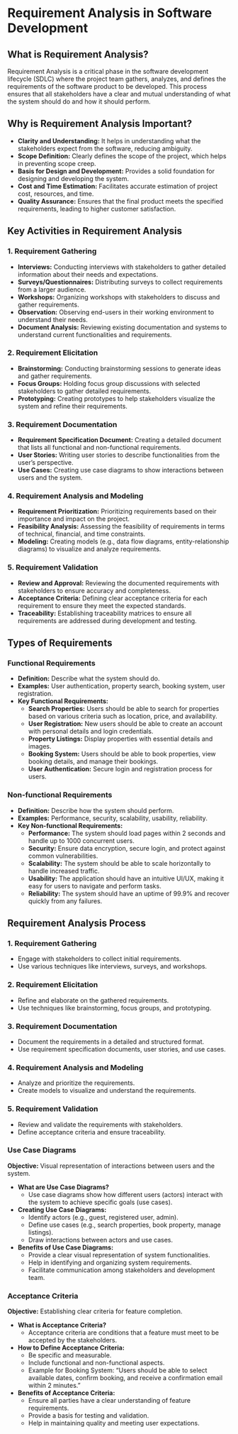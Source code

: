 # Requirement Analysis in Software Development
## **What is Requirement Analysis?**

Requirement Analysis is a critical phase in the software development lifecycle (SDLC) where the project team gathers, analyzes, and defines the requirements of the software product to be developed. This process ensures that all stakeholders have a clear and mutual understanding of what the system should do and how it should perform.

## **Why is Requirement Analysis Important?**

- **Clarity and Understanding:** It helps in understanding what the stakeholders expect from the software, reducing ambiguity.
- **Scope Definition:** Clearly defines the scope of the project, which helps in preventing scope creep.
- **Basis for Design and Development:** Provides a solid foundation for designing and developing the system.
- **Cost and Time Estimation:** Facilitates accurate estimation of project cost, resources, and time.
- **Quality Assurance:** Ensures that the final product meets the specified requirements, leading to higher customer satisfaction.

## **Key Activities in Requirement Analysis**

### **1. Requirement Gathering**

- **Interviews:** Conducting interviews with stakeholders to gather detailed information about their needs and expectations.
- **Surveys/Questionnaires:** Distributing surveys to collect requirements from a larger audience.
- **Workshops:** Organizing workshops with stakeholders to discuss and gather requirements.
- **Observation:** Observing end-users in their working environment to understand their needs.
- **Document Analysis:** Reviewing existing documentation and systems to understand current functionalities and requirements.

### **2. Requirement Elicitation**

- **Brainstorming:** Conducting brainstorming sessions to generate ideas and gather requirements.
- **Focus Groups:** Holding focus group discussions with selected stakeholders to gather detailed requirements.
- **Prototyping:** Creating prototypes to help stakeholders visualize the system and refine their requirements.

### **3. Requirement Documentation**

- **Requirement Specification Document:** Creating a detailed document that lists all functional and non-functional requirements.
- **User Stories:** Writing user stories to describe functionalities from the user’s perspective.
- **Use Cases:** Creating use case diagrams to show interactions between users and the system.

### **4. Requirement Analysis and Modeling**

- **Requirement Prioritization:** Prioritizing requirements based on their importance and impact on the project.
- **Feasibility Analysis:** Assessing the feasibility of requirements in terms of technical, financial, and time constraints.
- **Modeling:** Creating models (e.g., data flow diagrams, entity-relationship diagrams) to visualize and analyze requirements.

### **5. Requirement Validation**

- **Review and Approval:** Reviewing the documented requirements with stakeholders to ensure accuracy and completeness.
- **Acceptance Criteria:** Defining clear acceptance criteria for each requirement to ensure they meet the expected standards.
- **Traceability:** Establishing traceability matrices to ensure all requirements are addressed during development and testing.

## **Types of Requirements**

### **Functional Requirements**

- **Definition:** Describe what the system should do.
- **Examples:** User authentication, property search, booking system, user registration.
- **Key Functional Requirements:**
    - **Search Properties:** Users should be able to search for properties based on various criteria such as location, price, and availability.
    - **User Registration:** New users should be able to create an account with personal details and login credentials.
    - **Property Listings:** Display properties with essential details and images.
    - **Booking System:** Users should be able to book properties, view booking details, and manage their bookings.
    - **User Authentication:** Secure login and registration process for users.

### **Non-functional Requirements**

- **Definition:** Describe how the system should perform.
- **Examples:** Performance, security, scalability, usability, reliability.
- **Key Non-functional Requirements:**
    - **Performance:** The system should load pages within 2 seconds and handle up to 1000 concurrent users.
    - **Security:** Ensure data encryption, secure login, and protect against common vulnerabilities.
    - **Scalability:** The system should be able to scale horizontally to handle increased traffic.
    - **Usability:** The application should have an intuitive UI/UX, making it easy for users to navigate and perform tasks.
    - **Reliability:** The system should have an uptime of 99.9% and recover quickly from any failures.

## **Requirement Analysis Process**

### **1. Requirement Gathering**

- Engage with stakeholders to collect initial requirements.
- Use various techniques like interviews, surveys, and workshops.

### **2. Requirement Elicitation**

- Refine and elaborate on the gathered requirements.
- Use techniques like brainstorming, focus groups, and prototyping.

### **3. Requirement Documentation**

- Document the requirements in a detailed and structured format.
- Use requirement specification documents, user stories, and use cases.

### **4. Requirement Analysis and Modeling**

- Analyze and prioritize the requirements.
- Create models to visualize and understand the requirements.

### **5. Requirement Validation**

- Review and validate the requirements with stakeholders.
- Define acceptance criteria and ensure traceability.

### **Use Case Diagrams**

**Objective:** Visual representation of interactions between users and the system.

- **What are Use Case Diagrams?**
    - Use case diagrams show how different users (actors) interact with the system to achieve specific goals (use cases).
- **Creating Use Case Diagrams:**
    - Identify actors (e.g., guest, registered user, admin).
    - Define use cases (e.g., search properties, book property, manage listings).
    - Draw interactions between actors and use cases.
- **Benefits of Use Case Diagrams:**
    - Provide a clear visual representation of system functionalities.
    - Help in identifying and organizing system requirements.
    - Facilitate communication among stakeholders and development team.

### **Acceptance Criteria**

**Objective:** Establishing clear criteria for feature completion.

- **What is Acceptance Criteria?**
    - Acceptance criteria are conditions that a feature must meet to be accepted by the stakeholders.
- **How to Define Acceptance Criteria:**
    - Be specific and measurable.
    - Include functional and non-functional aspects.
    - Example for Booking System: “Users should be able to select available dates, confirm booking, and receive a confirmation email within 2 minutes.”
- **Benefits of Acceptance Criteria:**
    - Ensure all parties have a clear understanding of feature requirements.
    - Provide a basis for testing and validation.
    - Help in maintaining quality and meeting user expectations.
